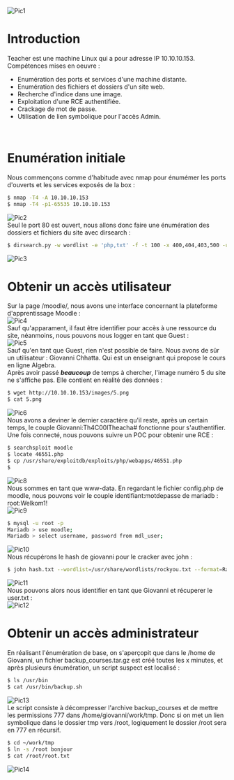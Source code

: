 ![Pic1](../img/teacher1.PNG?raw=true) </br>

# Introduction
Teacher est une machine Linux qui a pour adresse IP 10.10.10.153.</br>
Compétences mises en oeuvre :
* Enumération des ports et services d'une machine distante.
* Enumération des fichiers et dossiers d'un site web.
* Recherche d'indice dans une image.
* Exploitation d'une RCE authentifiée.
* Crackage de mot de passe.
* Utilisation de lien symbolique pour l'accès Admin.
</br>

# Enumération initiale
Nous commençons comme d'habitude avec nmap pour énumémer les ports d'ouverts et les services exposés de la box :
```bash
$ nmap -T4 -A 10.10.10.153
$ nmap -T4 -p1-65535 10.10.10.153
```
![Pic2](../img/teacher2.PNG?raw=true) </br>
Seul le port 80 est ouvert, nous allons donc faire une énumération des dossiers et fichiers du site avec dirsearch :
```bash
$ dirsearch.py -w wordlist -e 'php,txt' -f -t 100 -x 400,404,403,500 -u http://10.10.10.153/
```
![Pic3](../img/teacher3.PNG?raw=true) </br>

# Obtenir un accès utilisateur
Sur la page /moodle/, nous avons une interface concernant la plateforme d'apprentissage Moodle :</br>
![Pic4](../img/teacher4.PNG?raw=true) </br>
Sauf qu'apparament, il faut être identifier pour accès à une ressource du site, néanmoins, nous pouvons nous logger en tant que Guest :</br>
![Pic5](../img/teacher5.PNG?raw=true) </br>
Sauf qu'en tant que Guest, rien n'est possible de faire. Nous avons de sûr un utilisateur : Giovanni Chhatta. Qui est un enseignant qui propose
le cours en ligne Algebra.</br>
Après avoir passé ***beaucoup*** de temps à chercher, l'image numéro 5 du site ne s'affiche pas. Elle contient en réalité des données :
```bash
$ wget http://10.10.10.153/images/5.png
$ cat 5.png
```
![Pic6](../img/teacher6.PNG?raw=true) </br>
Nous avons a deviner le dernier caractère qu'il reste, après un certain temps, le couple Giovanni:Th4C00lTheacha# fonctionne pour s'authentifier.</br>
Une fois connecté, nous pouvons suivre un POC pour obtenir une RCE :
```bash
$ searchsploit moodle
$ locate 46551.php
$ cp /usr/share/exploitdb/exploits/php/webapps/46551.php
$ 
```
![Pic8](../img/teacher8.PNG?raw=true) </br>
Nous sommes en tant que www-data. En regardant le fichier config.php de moodle, nous pouvons voir le couple identifiant:motdepasse de mariadb : root:Welkom1!</br>
![Pic9](../img/teacher9.PNG?raw=true) </br>
```bash
$ mysql -u root -p 
Mariadb > use moodle;
Mariadb > select username, password from mdl_user;
```
![Pic10](../img/teacher10.PNG?raw=true) </br>
Nous récupérons le hash de giovanni pour le cracker avec john :
```bash
$ john hash.txt --wordlist=/usr/share/wordlists/rockyou.txt --format=Raw-MD5
```
![Pic11](../img/teacher11.PNG?raw=true) </br>
Nous pouvons alors nous identifier en tant que Giovanni et récuperer le user.txt :</br>
![Pic12](../img/teacher12.PNG?raw=true) </br>

# Obtenir un accès administrateur
En réalisant l'énumération de base, on s'aperçopit que dans le /home de Giovanni, un fichier backup_courses.tar.gz est créé toutes les x minutes, et après plusieurs énumération, un script suspect est localisé :
```bash
$ ls /usr/bin
$ cat /usr/bin/backup.sh 
```
![Pic13](../img/teacher13.PNG?raw=true) </br>
Le script consiste à décompresser l'archive backup_courses et de mettre les permissions 777 dans /home/giovanni/work/tmp. Donc si on met un lien symbolique dans le dossier tmp vers /root, logiquement 
le dossier /root sera en 777 en récursif.
```bash
$ cd ~/work/tmp
$ ln -s /root bonjour
$ cat /root/root.txt
```
![Pic14](../img/teacher14.PNG?raw=true) </br>